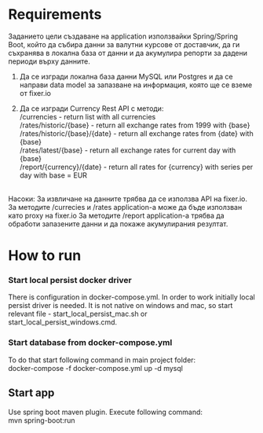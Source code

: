 # Requirements
Заданието цели създаване на application използвайки Spring/Spring Boot, който да събира данни за валутни курсове от доставчик,  да ги съхранява в локална база от данни и да акумулира репорти за дадени периоди върху данните.

  1. Да се изгради локална база данни MySQL или Postgres и да се направи data model за запазване на информация, която ще се вземе от fixer.io

  2. Да се изгради Currency Rest API с методи:<br>
   /currencies  -  return list with all currencies<br>
   /rates/historic/{base} - return all exchange rates from 1999 with {base} <br>
   /rates/historic/{base}/{date}  -   return all exchange rates from {date} with {base}<br>
   /rates/latest/{base} -  return all exchange rates for current day with {base}<br>
   /report/{currency}/{date} -  return all rates for {currency} with series per day with base = EUR<br>
   <br>
   Насоки:
   За извличане на данните трябва да се използва API на fixer.io. 
   За методите /currecies и /rates application-a може да бъде използван като proxy на fixer.io
   За методите /report application-a трябва да обработи запазените данни и да покаже акумулирания резултат.
   
# How to run
### Start local persist docker driver
There is configuration in docker-compose.yml. In order to work initially local persist driver is needed.
It is not native on windows and mac, so start relevant file - start_local_persist_mac.sh or start_local_persist_windows.cmd.
### Start database from docker-compose.yml 
To do that start following command in main project folder:<br> 
docker-compose -f docker-compose.yml up -d mysql
## Start app
Use spring boot maven plugin. Execute following command:<br>
mvn spring-boot:run
 
